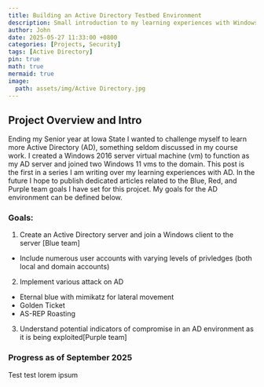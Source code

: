 ```yaml
---
title: Building an Active Directory Testbed Environment
description: Small introduction to my learning experiences with Windows Active Directory
author: John
date: 2025-05-27 11:33:00 +0800
categories: [Projects, Security]
tags: [Active Directory]
pin: true
math: true
mermaid: true
image:
  path: assets/img/Active Directory.jpg 
---
```



## Project Overview and Intro

 Ending my Senior year at Iowa State I wanted to challenge myself to learn more Active Directory (AD), something seldom discussed in my course work. I created a Windows 2016 server virtual machine (vm) to function as my AD server and joined two Windows 11 vms to the domain. This post is the first in a series I am writing over my learning experiences with AD. In the future I hope to publish dedicated articles related to the Blue, Red, and Purple team goals I have set for this projcet. My goals for the AD environment can be defined below.

### Goals: 

1. Create an Active Directory server and join a Windows client to the server [Blue team]
  - Include numerous user accounts with varying levels of privledges (both local and domain accounts)
2. Implement various attack on AD 
  - Eternal blue with mimikatz for lateral movement
  - Golden Ticket
  - AS-REP Roasting
3. Understand potential indicators of compromise in an AD environment as it is being exploited[Purple team]


### Progress as of September 2025

Test test lorem ipsum


